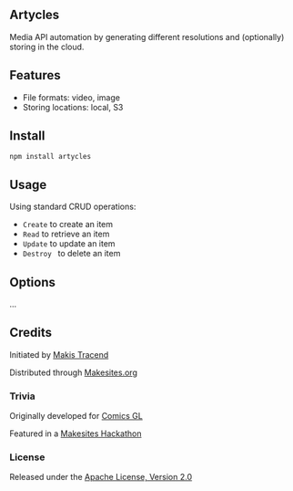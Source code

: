 
## Artycles

Media API automation by generating different resolutions and (optionally) storing in the cloud.


## Features

* File formats: video, image
* Storing locations: local, S3


## Install

```
npm install artycles
```


## Usage

Using standard CRUD operations:

* ```Create``` to create an item
* ```Read``` to retrieve an item
* ```Update``` to update an item
* ```Destroy ``` to delete an item


## Options

...


## Credits

Initiated by [Makis Tracend](http://github.com/tracend)

Distributed through [Makesites.org](http://makesites.org)

### Trivia

Originally developed for [Comics GL](http://comicsgl.com)

Featured in a [Makesites Hackathon](http://makesites-141101.eventbrite.com)

### License

Released under the [Apache License, Version 2.0](http://makesites.org/licenses/APACHE-2.0)
